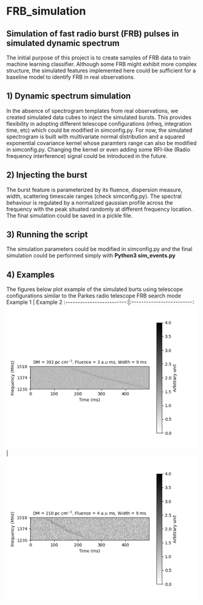 # FRB_simulation
## Simulation of fast radio burst (FRB) pulses in simulated dynamic spectrum
The initial purpose of this project is to create samples of FRB data to train machine learning classifier. Although some FRB might exhibit more complex structure, the simulated features implemented here could be sufficient for a baseline model to identify FRB in real observations.   

## 1) Dynamic spectrum simulation 
In the absence of spectrogram templates from real observations, we created simulated data cubes to inject the simulated bursts. This provides flexibility in adopting different telescope configurations (nfreq, integration time, etc) which could be modified in simconfig.py. For now, the simulated spectrogram is built with multivariate normal distribution and a squared exponential covariance kernel whose paramters range can also be modified in simconfig.py. Changing the kernel or even adding some RFI-like (Radio frequency interference) signal could be introduced in the future.

## 2) Injecting the burst 
The burst feature is parameterized by its fluence, dispersion measure, width, scattering timescale ranges (check simconfig.py). The spectral behaviour is regulated by a normalized gaussian profile across the frequency with the peak situated randomly at different frequency location. The final simulation could be saved in a pickle file.  

## 3) Running the script
The simulation parameters could be modified in simconfig.py and the final simulation could be performed simply with **Python3 sim_events.py**

## 4) Examples
The figures below plot example of the simulated burts using telescope configurations similar to the Parkes radio telescope FRB search mode 
Example 1                  |  Example 2
:-------------------------:|:-------------------------:
![](https://github.com/julioandrianjafy/FRB_simulation/blob/main/im0.png)  |  ![](https://github.com/julioandrianjafy/FRB_simulation/blob/main/im1.png)
